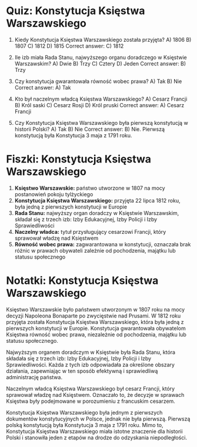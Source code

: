  # Quiz: Konstytucja Księstwa Warszawskiego

1. Kiedy Konstytucja Księstwa Warszawskiego została przyjęta?
   A) 1806
   B) 1807
   C) 1812
   D) 1815
   Correct answer: C) 1812

2. Ile izb miała Rada Stanu, najwyższego organu doradczego w Księstwie Warszawskim?
   A) Dwie
   B) Trzy
   C) Cztery
   D) Jeden
   Correct answer: B) Trzy

3. Czy konstytucja gwarantowała równość wobec prawa?
   A) Tak
   B) Nie
   Correct answer: A) Tak

4. Kto był naczelnym władcą Księstwa Warszawskiego?
   A) Cesarz Francji
   B) Król saski
   C) Cesarz Rosji
   D) Król pruski
   Correct answer: A) Cesarz Francji

5. Czy Konstytucja Księstwa Warszawskiego była pierwszą konstytucją w historii Polski?
   A) Tak
   B) Nie
   Correct answer: B) Nie. Pierwszą konstytucją była Konstytucja 3 maja z 1791 roku.

# Fiszki: Konstytucja Księstwa Warszawskiego

1. **Księstwo Warszawskie:** państwo utworzone w 1807 na mocy postanowień pokoju tylżyckiego
2. **Konstytucja Księstwa Warszawskiego:** przyjęta 22 lipca 1812 roku, była jedną z pierwszych konstytucji w Europie
3. **Rada Stanu:** najwyższy organ doradczy w Księstwie Warszawskim, składał się z trzech izb: Izby Edukacyjnej, Izby Policji i Izby Sprawiedliwości
4. **Naczelny władca:** tytuł przysługujący cesarzowi Francji, który sprawował władzę nad Księstwem
5. **Równość wobec prawa:** zagwarantowana w konstytucji, oznaczała brak różnic w prawach obywateli zależnie od pochodzenia, majątku lub statusu społecznego

# Notatki: Konstytucja Księstwa Warszawskiego

Księstwo Warszawskie było państwem utworzonym w 1807 roku na mocy decyzji Napoleona Bonaparte po zwycięstwie nad Prusami. W 1812 roku przyjęta została Konstytucja Księstwa Warszawskiego, która była jedną z pierwszych konstytucji w Europie. Konstytucja gwarantowała obywatelom Księstwa równość wobec prawa, niezależnie od pochodzenia, majątku lub statusu społecznego.

Najwyższym organem doradczym w Księstwie była Rada Stanu, która składała się z trzech izb: Izby Edukacyjnej, Izby Policji i Izby Sprawiedliwości. Każda z tych izb odpowiadała za określone obszary działania, zapewniając w ten sposób efektywną i sprawiedliwą administrację państwa.

Naczelnym władcą Księstwa Warszawskiego był cesarz Francji, który sprawował władzę nad Księstwem. Oznaczało to, że decyzje w sprawach Księstwa były podejmowane w porozumieniu z francuskim cesarzem.

Konstytucja Księstwa Warszawskiego była jednym z pierwszych dokumentów konstytucyjnych w Polsce, jednak nie była pierwszą. Pierwszą polską konstytucją była Konstytucja 3 maja z 1791 roku. Mimo to, Konstytucja Księstwa Warszawskiego miała istotne znaczenie dla historii Polski i stanowiła jeden z etapów na drodze do odzyskania niepodległości.
